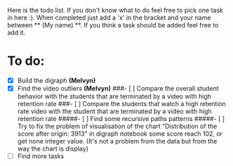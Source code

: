 Here  is the todo list. If you don't know what to do feel free to pick one task in here :). When completed just add a 'x' in the bracket and your name between ** (My name) **. If you think a task should be added feel free to add it. 

# To do:

- [x] Build the digraph **(Melvyn)**
- [x] Find the video outliers **(Melvyn)**
###- [ ] Compare the overall student behavior with the students that are terminated by a video with high retention rate
###- [ ] Compare the students that watch a high retention rate video with the student that are terminated by a video with high retention rate
#####- [ ] Find some recursive paths patterns
#####- [ ] Try to fix the problem of visualisation of the chart "Distribution of the score after origin: 3913" in digraph notebook some score reach 102, or get none integer value. (It's not a problem from the data but from the way the chart is display)
- [ ] Find more tasks
